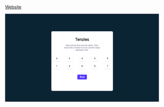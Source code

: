 [Website](https://64e20ee402c09361995d1387--eclectic-paletas-8c4328.netlify.app/)

![Image](https://github.com/vatsan-0613/tenzies-game/raw/main/src/website.png)

